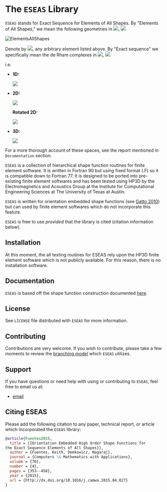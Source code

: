 The `ESEAS` Library
=================

`ESEAS` stands for Exact Sequence for Elements of All Shapes. By "Elements of All Shapes," we mean the following geometries in <img src="http://latex.codecogs.com/svg.latex?\mathbb{R}^n" border="0"/>, <img src="http://latex.codecogs.com/svg.latex?n=1,2,3." border="0"/>

![ElementsAllShapes](https://cloud.githubusercontent.com/assets/10820180/6026267/0f6fe8d0-ab9f-11e4-9391-f86bd8ce80aa.png "Elements of all shapes.")

Denote by <img src="http://latex.codecogs.com/svg.latex?\Omega" border="0"/>, any arbitrary element listed above. By "Exact sequence" we specifically mean the de Rham complexes in <img src="http://latex.codecogs.com/svg.latex?\Omega\subset\mathbb{R}^n" border="0"/>, <img src="http://latex.codecogs.com/svg.latex?n=1,2,3." border="0"/>

i.e.

-   **1D:**

    <img src="http://latex.codecogs.com/svg.latex?H^1(\Omega)\stackrel{\nabla}{\longrightarrow}L^2(\Omega)\,." border="0"/>

- **2D:**

    <img src="http://latex.codecogs.com/svg.latex?H^1\xrightarrow{\,\,\nabla\,\,}H(\mathrm{curl}) \xrightarrow{\nabla\times}L^2\,." border="0"/>

    **Rotated 2D:**

    <img src="http://latex.codecogs.com/svg.latex?H^1\xrightarrow{\mathrm{curl}}H(\mathrm{div})\xrightarrow{\,\nabla\cdot\,}L^2\,." border="0"/>

-   **3D:**

    <img src="http://latex.codecogs.com/svg.latex?H^1\xrightarrow{\,\,\nabla\,\,}H(\mathrm{curl})\xrightarrow{\nabla\times}H(\mathrm{div})\xrightarrow{\,\nabla\cdot\,}L^2\,." border="0"/>

For a more thorough account of these spaces, see the report mentioned in `Documentation` section.

`ESEAS` is a collection of hierarchical shape function routines for finite element software. It is written in Fortran 90 but using fixed format (.F) so it is compatible down to Fortran 77. It is designed to be ported into pre-existing finite element softwares and has been tested using HP3D by the Electromagnetics and Acoustics Group at the Institute for Computational Engineering Sciences at The University of Texas at Austin.

`ESEAS` is written for orientation embedded shape functions (see [Gatto 2010](http://dx.doi.org/10.1016/j.finel.2010.01.005)) but can used by finite element softwares which do not incorporate this feature.

`ESEAS` is free to use *provided* that the library is cited (citation information below).

Installation
------------

At this moment, the all testing routines for ESEAS rely upon the HP3D finite element software which is not publicly available. For this reason, there is no installation software.

Documentation
-------------

`ESEAS` is based off the shape function construction documented [here](http://dx.doi.org/10.1016/j.camwa.2015.04.027).

License
-------

See `LICENSE` file distributed with `ESEAS` for more information.

Contributing
------------

Contributions are very welcome.  If you wish to contribute, please take a few moments to review the [branching model](http://nvie.com/posts/a-successful-git-branching-model/) which `ESEAS` utilizes.

Support
-------

If you have questions or need help with using or contributing to `ESEAS`, feel free to email us at:

- [email](mailto:brendan@ices.utexas.edu)

Citing ESEAS
-------
Please add the following citation to any paper, technical report, or article which incorporated the `ESEAS` library:

```bibtex
@article{Fuentes2015,
  title = {{Orientation Embedded High Order Shape Functions for
the Exact Sequence Elements of All Shapes}},
  author = {Fuentes, Keith, Demkowicz, Nagaraj},
  journal = {Computers \& Mathematics with Applications},
  volume = {70},
  number = {4},
  pages = {353--458},
  year = {2015},
  url = {http://dx.doi.org/10.1016/j.camwa.2015.04.027}
}
```
